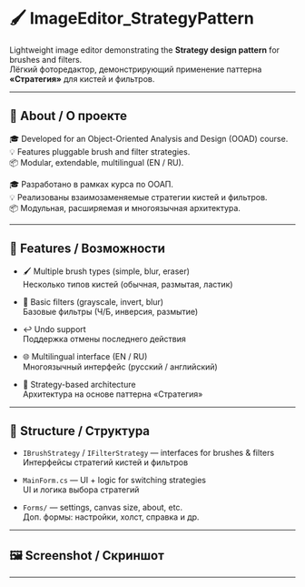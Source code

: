 # 🖌️ ImageEditor_StrategyPattern

Lightweight image editor demonstrating the **Strategy design pattern** for brushes and filters.  
Лёгкий фоторедактор, демонстрирующий применение паттерна **«Стратегия»** для кистей и фильтров.

---

## 📌 About / О проекте

🎓 Developed for an Object-Oriented Analysis and Design (OOAD) course.  
💡 Features pluggable brush and filter strategies.  
📦 Modular, extendable, multilingual (EN / RU).

🎓 Разработано в рамках курса по ООАП.  
💡 Реализованы взаимозаменяемые стратегии кистей и фильтров.  
📦 Модульная, расширяемая и многоязычная архитектура.

---

## 🔧 Features / Возможности

- 🖌️ Multiple brush types (simple, blur, eraser)  
  Несколько типов кистей (обычная, размытая, ластик)

- 🎨 Basic filters (grayscale, invert, blur)  
  Базовые фильтры (Ч/Б, инверсия, размытие)

- ↩️ Undo support  
  Поддержка отмены последнего действия

- 🌐 Multilingual interface (EN / RU)  
  Многоязычный интерфейс (русский / английский)

- 🧠 Strategy-based architecture  
  Архитектура на основе паттерна «Стратегия»

---

## 📁 Structure / Структура

- `IBrushStrategy` / `IFilterStrategy` — interfaces for brushes & filters  
  Интерфейсы стратегий кистей и фильтров

- `MainForm.cs` — UI + logic for switching strategies  
  UI и логика выбора стратегий

- `Forms/` — settings, canvas size, about, etc.  
  Доп. формы: настройки, холст, справка и др.

---

## 🖼 Screenshot / Скриншот

---

